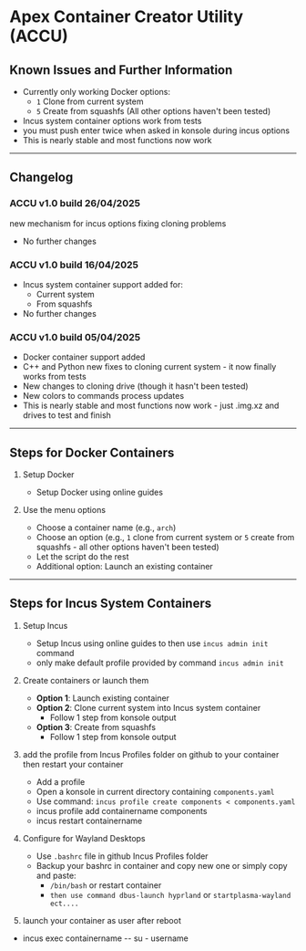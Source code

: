   # Apex Container Creator Utility (ACCU)

## Known Issues and Further Information

- Currently only working Docker options:
  - `1` Clone from current system
  - `5` Create from squashfs
  (All other options haven't been tested)
- Incus system container options work from tests
-  you must push enter twice when asked in konsole during incus options
- This is nearly stable and most functions now work

---

## Changelog

### ACCU v1.0 build 26/04/2025
new mechanism for incus options fixing cloning problems
- No further changes

### ACCU v1.0 build 16/04/2025
- Incus system container support added for:
  - Current system
  - From squashfs
- No further changes

### ACCU v1.0 build 05/04/2025
- Docker container support added
- C++ and Python new fixes to cloning current system - it now finally works from tests
- New changes to cloning drive (though it hasn't been tested)
- New colors to commands process updates
- This is nearly stable and most functions now work - just .img.xz and drives to test and finish

---

## Steps for Docker Containers

1. Setup Docker
   - Setup Docker using online guides

2. Use the menu options
   - Choose a container name (e.g., `arch`)
   - Choose an option (e.g., `1` clone from current system or `5` create from squashfs - all other options haven't been tested)
   - Let the script do the rest
   - Additional option: Launch an existing container

---

## Steps for Incus System Containers

1. Setup Incus
   - Setup Incus using online guides to then use `incus admin init` command
   - only make default profile provided by command `incus admin init`


2. Create containers or launch them
   - **Option 1**: Launch existing container
   - **Option 2**: Clone current system into Incus system container
     - Follow 1 step from konsole output
   - **Option 3**: Create from squashfs
     - Follow 1 step from konsole output

3. add the profile from Incus Profiles folder on github to your container then restart your container
   - Add a profile
   - Open a konsole in current directory containing `components.yaml`
   - Use command: `incus profile create components < components.yaml`
    - incus profile add containername components
   - incus restart containername
4. Configure for Wayland Desktops
   - Use `.bashrc` file in github Incus Profiles folder
   - Backup your bashrc in container and copy new one or simply copy and paste:
     - `/bin/bash` or restart container
     - `then use command dbus-launch hyprland` or `startplasma-wayland ect....`

5. launch your container as user after reboot
  - incus exec containername -- su - username
